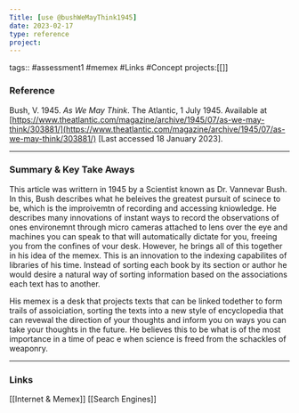 ```yaml
---
Title: [use @bushWeMayThink1945]
date: 2023-02-17
type: reference
project:
---
```


tags:: #assessment1 #memex #Links #Concept 
projects:[[]]

### Reference 

Bush, V. 1945. _As We May Think_. The Atlantic, 1 July 1945. Available at [https://www.theatlantic.com/magazine/archive/1945/07/as-we-may-think/303881/](https://www.theatlantic.com/magazine/archive/1945/07/as-we-may-think/303881/) [Last accessed 18 January 2023].


---

### Summary & Key Take Aways

This article was writtern in 1945 by a Scientist known as Dr. Vannevar Bush. In this, Bush describes what he beleives the greatest pursuit of scinece to be, which is the improivemtn of recording and accessing kniowledge. He describes many innovations of instant ways to record the observations of ones environemnt through micro cameras attached to lens over the eye and machines you can speak to that will automatically dictate for you, freeing you from the confines of vour desk. However, he brings all of this together in his idea of the memex. This is an innovation to the indexing capabilites of libraries of his time. Instead of sorting each book by its section or author he would desire a natural way of sorting information based on the associations each text has to another. 

His memex is a desk that projects texts that can be linked todether to form trails of assoiciation, sorting the texts into a new style of encyclopedia that can revewal the direction of your thoughts and inform you on ways you can take your thoughts in the future. He believes this to be what is of the most importance in a time of peac e when science is freed from the schackles of weaponry. 

--- 

### Links
[[Internet & Memex]]
[[Search Engines]]
